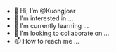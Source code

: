 - 👋 Hi, I’m @Kuongjoar
- 👀 I’m interested in ...
- 🌱 I’m currently learning ...
- 💞️ I’m looking to collaborate on ...
- 📫 How to reach me ...

<!---
Kuongjoar/Kuongjoar is a ✨ special ✨ repository because its `README.md` (this file) appears on your GitHub profile.
You can click the Preview link to take a look at your changes.
--->
